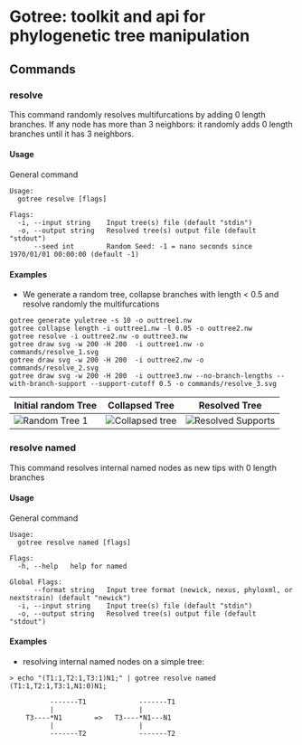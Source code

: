 # Gotree: toolkit and api for phylogenetic tree manipulation

## Commands

### resolve
This command randomly resolves multifurcations by adding 0 length branches. If any node has more than 3 neighbors: it randomly adds 0 length branches until it has 3 neighbors.

#### Usage

General command
```
Usage:
  gotree resolve [flags]

Flags:
  -i, --input string    Input tree(s) file (default "stdin")
  -o, --output string   Resolved tree(s) output file (default "stdout")
      --seed int        Random Seed: -1 = nano seconds since 1970/01/01 00:00:00 (default -1)
```

#### Examples

* We generate a random tree, collapse branches with length < 0.5 and resolve randomly the multifurcations

```
gotree generate yuletree -s 10 -o outtree1.nw
gotree collapse length -i outtree1.nw -l 0.05 -o outtree2.nw
gotree resolve -i outtree2.nw -o outtree3.nw
gotree draw svg -w 200 -H 200  -i outtree1.nw -o commands/resolve_1.svg
gotree draw svg -w 200 -H 200  -i outtree2.nw -o commands/resolve_2.svg
gotree draw svg -w 200 -H 200  -i outtree3.nw --no-branch-lengths --with-branch-support --support-cutoff 0.5 -o commands/resolve_3.svg
```

Initial random Tree             | Collapsed Tree                     | Resolved Tree
--------------------------------|------------------------------------|---------------------------------
![Random Tree 1](resolve_1.svg) | ![Collapsed tree](resolve_2.svg)   | ![Resolved Supports](resolve_3.svg)


### resolve named
This command resolves internal named nodes as new tips with 0 length branches

#### Usage

General command
```
Usage:
  gotree resolve named [flags]

Flags:
  -h, --help   help for named

Global Flags:
      --format string   Input tree format (newick, nexus, phyloxml, or nextstrain) (default "newick")
  -i, --input string    Input tree(s) file (default "stdin")
  -o, --output string   Resolved tree(s) output file (default "stdout")
```

#### Examples

* resolving internal named nodes on a simple tree:

```
> echo "(T1:1,T2:1,T3:1)N1;" | gotree resolve named
(T1:1,T2:1,T3:1,N1:0)N1;
```

```
 	      -------T1             -------T1
	      |                     |
	T3----*N1        =>   T3----*N1---N1
	      |                     |
	      -------T2             -------T2 
```

